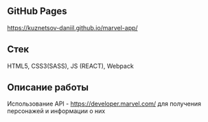 ## GitHub Pages
https://kuznetsov-daniil.github.io/marvel-app/

## Стек

HTML5, CSS3(SASS), JS (REACT), Webpack

## Описание работы
Использование API - https://developer.marvel.com/ для получения персонажей и информации о них
